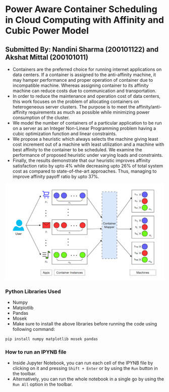 # Power Aware Container Scheduling in Cloud Computing with Affinity and Cubic Power Model
## Submitted By: Nandini Sharma (200101122) and Akshat Mittal (200101011)

- Containers are the preferred choice for running internet applications on data centers. If a container is assigned to the anti-affinity machine, it may hamper performance and proper operation of container due to incompatible machine. Whereas assigning container to its affinity machine can reduce costs due to communication and transportation.
- In order to reduce the maintenance and operation cost of data centers, this work focuses on the problem of allocating containers on heterogeneous server clusters. The purpose is to meet the affinity/anti-affinity requirements as much as possible while minimizing power consumption of the cluster.
- We model the number of containers of a particular application to be run on a server as an Integer Non-Linear Programming problem having a cubic optimization function and linear constraints.
- We propose a heuristic which always selects the machine giving least cost increment out of a machine with least utilization and a machine with best affinity to the container to be scheduled. We examine the performance of proposed heuristic under varying loads and constraints.
- Finally, the results demonstrate that our heuristic improves affinity satisfaction ratio by upto 4\% while decreasing upto 26\% of total system cost as compared to state-of-the-art approaches. Thus, managing to improve affinity payoff ratio by upto 37\%.

![System Model](system_model.png)

### Python Libraries Used
- Numpy
- Matplotlib
- Pandas
- Mosek
- Make sure to install the above libraries before running the code using following command:
```bash
pip install numpy matplotlib mosek pandas
```

### How to run an IPYNB file
- Inside Jupyter Notebook, you can run each cell of the IPYNB file by clicking on it and pressing `Shift + Enter` or by using the `Run` button in the toolbar.
- Alternatively, you can run the whole notebook in a single go by using the `Run All` option in the toolbar.